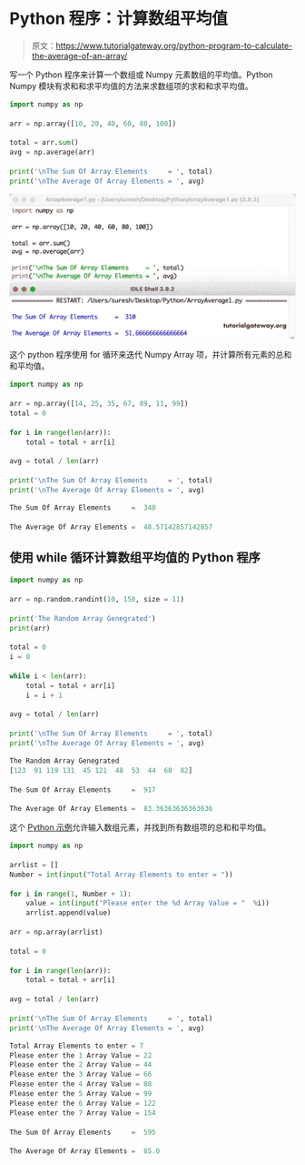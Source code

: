 # Python 程序：计算数组平均值

> 原文：<https://www.tutorialgateway.org/python-program-to-calculate-the-average-of-an-array/>

写一个 Python 程序来计算一个数组或 Numpy 元素数组的平均值。Python Numpy 模块有求和和求平均值的方法来求数组项的求和和求平均值。

```py
import numpy as np

arr = np.array([10, 20, 40, 60, 80, 100])

total = arr.sum()
avg = np.average(arr)

print('\nThe Sum Of Array Elements     = ', total)
print('\nThe Average Of Array Elements = ', avg)
```

![Python Program to Calculate the Average of an Array](img/580801c3c8e3dd286754ee29972ee329.png)

这个 python 程序使用 for 循环来迭代 Numpy Array 项，并计算所有元素的总和和平均值。

```py
import numpy as np

arr = np.array([14, 25, 35, 67, 89, 11, 99])
total = 0

for i in range(len(arr)):
    total = total + arr[i]

avg = total / len(arr)

print('\nThe Sum Of Array Elements     = ', total)
print('\nThe Average Of Array Elements = ', avg)
```

```py
The Sum Of Array Elements     =  340

The Average Of Array Elements =  48.57142857142857
```

## 使用 while 循环计算数组平均值的 Python 程序

```py
import numpy as np

arr = np.random.randint(10, 150, size = 11)

print('The Random Array Genegrated')
print(arr)

total = 0
i = 0

while i < len(arr):
    total = total + arr[i]
    i = i + 1

avg = total / len(arr)

print('\nThe Sum Of Array Elements     = ', total)
print('\nThe Average Of Array Elements = ', avg)
```

```py
The Random Array Genegrated
[123  91 119 131  45 121  48  53  44  60  82]

The Sum Of Array Elements     =  917

The Average Of Array Elements =  83.36363636363636
```

这个 [Python 示例](https://www.tutorialgateway.org/python-programming-examples/)允许输入数组元素，并找到所有数组项的总和和平均值。

```py
import numpy as np

arrlist = []
Number = int(input("Total Array Elements to enter = "))

for i in range(1, Number + 1):
    value = int(input("Please enter the %d Array Value = "  %i))
    arrlist.append(value)

arr = np.array(arrlist)

total = 0

for i in range(len(arr)):
    total = total + arr[i]

avg = total / len(arr)

print('\nThe Sum Of Array Elements     = ', total)
print('\nThe Average Of Array Elements = ', avg)
```

```py
Total Array Elements to enter = 7
Please enter the 1 Array Value = 22
Please enter the 2 Array Value = 44
Please enter the 3 Array Value = 66
Please enter the 4 Array Value = 88
Please enter the 5 Array Value = 99
Please enter the 6 Array Value = 122
Please enter the 7 Array Value = 154

The Sum Of Array Elements     =  595

The Average Of Array Elements =  85.0
```